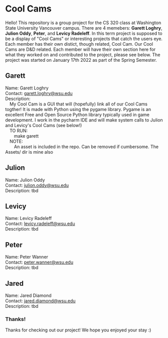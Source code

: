 # Cool Cams
Hello! This repository is a group project for the CS 320 class at Washington State University Vancouver campus. There are 4 memebers: 
**Garett Loghry**, **Julion Oddy**, **Peter**, and **Levicy Radeleff**. In this term project is supposed to be a display of "Cool Cams" or interesting projects that catch the users eye. Each member has their own distict, though related, Cool Cam. Our Cool Cams are D&D related. Each member will have their own section here for what they worked on and contributed to the project, please see below. The project was started on January 17th 2022 as part of the Spring Semester.

## Garett
Name: Garett Loghry  
Contact: garett.loghry@wsu.edu  
Description:  
&emsp;My Cool Cam is a GUI that will (hopefully) link all of our Cool Cams togther! It is made with Python using the pygame library. Pygame is an excellent Free and Open Source Python library typically used in game development. I work in the pycharm IDE and will make system calls to Julion and Levicy's Cool Cams (see below!)  
&emsp;TO RUN:  
&emsp;&emsp;make garett  
&emsp;NOTE:  
&emsp;&emsp;An asset is included in the repo. Can be removed if cumbersome. The Assets/ dir is mine also  

## Julion
Name: Julion Oddy  
Contact: julion.oddy@wsu.edu  
Description: tbd  

## Levicy
Name: Levicy Radeleff  
Contact: levicy.radeleff@wsu.edu  
Description: tbd  

## Peter
Name: Peter Wanner  
Contact: peter.wanner@wsu.edu  
Description: tbd  

## Jared
Name: Jared Diamond  
Contact: jared.diamond@wsu.edu  
Description: tbd  

### Thanks!
Thanks for checking out our project! We hope you enjoyed your stay :)
